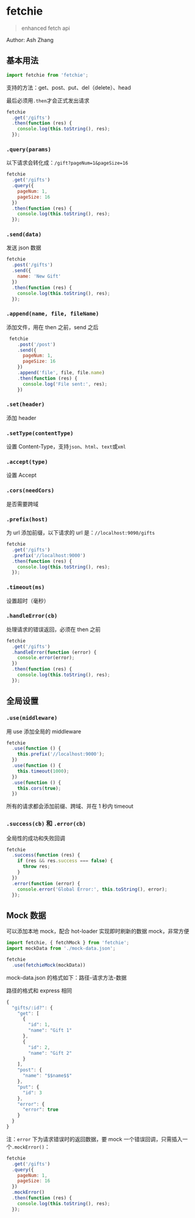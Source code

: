 fetchie
=======

> enhanced fetch api

Author: Ash Zhang


基本用法
-------

```javascript
import fetchie from 'fetchie';
```


支持的方法：get、post、put、del（delete）、head

最后必须用`.then`才会正式发出请求

```javascript
fetchie
  .get('/gifts')
  .then(function (res) {
    console.log(this.toString(), res);
  });
```

### `.query(params)`

以下请求会转化成：`/gift?pageNum=1&pageSize=16`

```javascript
fetchie
  .get('/gifts')
  .query({
    pageNum: 1,
    pageSize: 16
  })
  .then(function (res) {
    console.log(this.toString(), res);
  });
```

### `.send(data)`

发送 json 数据

```javascript
fetchie
  .post('/gifts')
  .send({
    name: 'New Gift'
  })
  .then(function (res) {
    console.log(this.toString(), res);
  });
```

### `.append(name, file, fileName)`

添加文件，用在 then 之前，send 之后

```javascript
 fetchie
    .post('/post')
    .send({
      pageNum: 1,
      pageSize: 16
    })
    .append('file', file, file.name)
    .then(function (res) {
      console.log('File sent:', res);
    })
```

### `.set(header)`

添加 header

### `.setType(contentType)`

设置 Content-Type，支持`json`、`html`、`text`或`xml`

### `.accept(type)`

设置 Accept

### `.cors(needCors)`

是否需要跨域

### `.prefix(host)`

为 url 添加前缀，以下请求的 url 是：`//localhost:9090/gifts`

```javascript
fetchie
  .get('/gifts')
  .prefix('//localhost:9000')
  .then(function (res) {
    console.log(this.toString(), res);
  });
```

### `.timeout(ms)`

设置超时（毫秒）

### `.handleError(cb)`

处理请求的错误返回，必须在 then 之前

```javascript
fetchie
  .get('/gifts')
  .handleError(function (error) {
    console.error(error);
  })
  .then(function (res) {
    console.log(this.toString(), res);
  });
```

全局设置
-------

### `.use(middleware)`

用 use 添加全局的 middleware

```javascript
fetchie
  .use(function () {
    this.prefix('//localhost:9000');
  })
  .use(function () {
    this.timeout(1000);
  })
  .use(function () {
    this.cors(true);
  })
```

所有的请求都会添加前缀、跨域、并在 1 秒内 timeout

### `.success(cb)` 和 `.error(cb)`

全局性的成功和失败回调

```javascript
fetchie
  .success(function (res) {
    if (res && res.success === false) {
      throw res;
    }
  })
  .error(function (error) {
    console.error('Global Error:', this.toString(), error);
  });
```

Mock 数据
--------

可以添加本地 mock，配合 hot-loader 实现即时刷新的数据 mock，非常方便

```javascript
import fetchie, { fetchMock } from 'fetchie';
import mockData from './mock-data.json';

fetchie
  .use(fetchieMock(mockData))
```

mock-data.json 的格式如下：路径-请求方法-数据

路径的格式和 express 相同

```javascript
{
  "gifts/:id?": {
    "get": [
      {
        "id": 1,
        "name": "Gift 1"
      },
      {
        "id": 2,
        "name": "Gift 2"
      }
    ],
    "post": {
      "name": "$$name$$"
    },
    "put": {
      "id": 3
    },
    "error": {
      "error": true
    }
  }
}
```

注：`error` 下为请求错误时的返回数据，要 mock 一个错误回调，只需插入一个`.mockError()`：

```javascript
fetchie
  .get('/gifts')
  .query({
    pageNum: 1,
    pageSize: 16
  })
  .mockError()
  .then(function (res) {
    console.log(this.toString(), res);
  });
```
